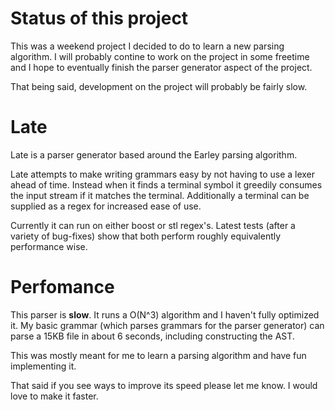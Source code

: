 # Status of this project
This was a weekend project I decided to do to learn a new parsing algorithm. I will probably contine to work on the project in some freetime and I hope to eventually finish the parser generator aspect of the project.

That being said, development on the project will probably be fairly slow.

# Late
Late is a parser generator based around the Earley parsing algorithm.

Late attempts to make writing grammars easy by not having to use a lexer ahead of time. Instead when it finds a terminal symbol it greedily consumes the input stream if it matches the terminal. Additionally a terminal can be supplied as a regex for increased ease of use. 

Currently it can run on either boost or stl regex's. Latest tests (after a variety of bug-fixes) show that both perform roughly equivalently performance wise.

# Perfomance

This parser is **slow**. It runs a O(N^3) algorithm and I haven't fully optimized it. My basic grammar (which parses grammars for the parser generator) can parse a 15KB file in about 6 seconds, including constructing the AST. 

This was mostly meant for me to learn a parsing algorithm and have fun implementing it. 

That said if you see ways to improve its speed please let me know. I would love to make it faster.
